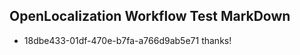 ## OpenLocalization Workflow Test MarkDown
* 18dbe433-01df-470e-b7fa-a766d9ab5e71 thanks!

<!--HONumber=Aug16_HO2-->


